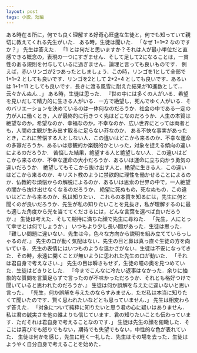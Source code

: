 ```yaml
---
layout: post
tags: 小説，短編
---
```


ある時在る所に，何でも良く理解する好奇心旺盛な生徒と，何でも知っていて親切に教えてくれる先生がいた．
ある時，生徒は聞いた．
「なぜ 1+1=2 なのですか？」
先生は答えた．
「1 とは何だと思いますか？それは人が最小単位だと直感できる概念の，表現の一つにすぎません．そして足して2になることは，一貫性のある規則を付与しているに過ぎません．論理と言っても良いものです．
例えば，赤いリンゴが2つあったとしましょう．この時，リンゴを1として全部で 1+1=2 としても良いです．リンゴを2として 2+2=4 としても良いです．あるいは 1+1=11 としても良いです．長きに渡る風雪に耐えた結果が10進数として…云々かんぬん…」
ある時，生徒は思った．
『世の中には多くの人がいる．希望を見いだして精力的に生きる人がいる．一方で絶望し，死んでゆく人がいる．そのバリエーションを決めているのは一体何なのだろうか．社会の中である一定の力が人に働くとき，人が最終的に行きつく先はどこなのだろうか．人生の本質は絶望なのか，希望なのか．幸福なのか，不幸なのか．広い世界にとっては両者とも，人間の主観が生み出す取るに足らない芥なのか．
ある不快な事実があったとき，これに苦悩する人としない人．この違いはどこから来るのか．不幸な運命の多寡だろうか．あるいは悲観的か楽観的かといった，対象を捉える傾向の違いによるのだろうか．
苦悩した結果，絶望する人と絶望しない人．この違いはどこから来るのか．不幸な運命の大小だろうか．あるいは運命に立ち向かう勇気の違いだろうか．
絶望してもそこから抜け出す人と，絶望に生きる人．この違いはどこから来るのか．キリスト教のように禁欲的に理性を働かせることによるのか．仏教的な煩悩からの解脱によるのか．あるいは思索の世界の中で，一人絶望の闇から抜け出せなくなるのだろうか．
絶望に死ぬもの，死なぬもの．この違いはどこから来るのか．私は知りたい．
これらの本質を知るには，先生に何と聞くのが良いだろうか．先生が私の知りたいことを見抜き，私が理解するのに最も適した角度から光を当ててくださるには，どんな言葉を選べば良いだろうか．』
生徒は考えた．そして期待に満ちた顔で先生に尋ねた．
「先生，人にとって幸せとは何でしょうか．」
いつもより少し長い間があった．生徒は思った．
『難しい問題に違いない．先生は今，色々な方向から説明を組み立てていらっしゃるのだ．』
先生の口が動く気配はない．先生の目と鼻は真っ直ぐ生徒の方を向いている．先生の表情にはいつものような温かさがない．生徒は不安になってきた．その時，永遠に開くことが無いように思われた先生の口が動いた．
「それは君自身で考えなさい．」
先生の目は瞬きもせず，生徒の瞳の奥を見つめていた．生徒はどきりとした．
『今までこんなに冷たい返事はなかった．余りに抽象的な質問を言葉足らずで言ったのが不味かっただろうか．それとも格好つけで聞いていると思われたのだろうか．』
生徒は何か誤解を与えたに違いないと思い言った．
「先生，何か誤解を与えたのならすみません．ただ私は本当に知りたくて聞いたのです．賢く思われたいなどとも思っていません．」
先生は相変わらず答えた．
「対象について純粋に知りたいと思う君の心に疑いはありません．私は君の誠実さを他の誰よりも信じています．君の知りたいことも伝わっています．ただそれは君自身で考えることなのです．」
生徒は先生の顔を俯瞰した．そこには喜びでも怒りでもない，期待でも失望でもない，中性的な色が表れていた．
生徒は何かを感じ，先生に軽く一礼した．先生はその場を去った．生徒はようやく自分自身で考えることを始めた．